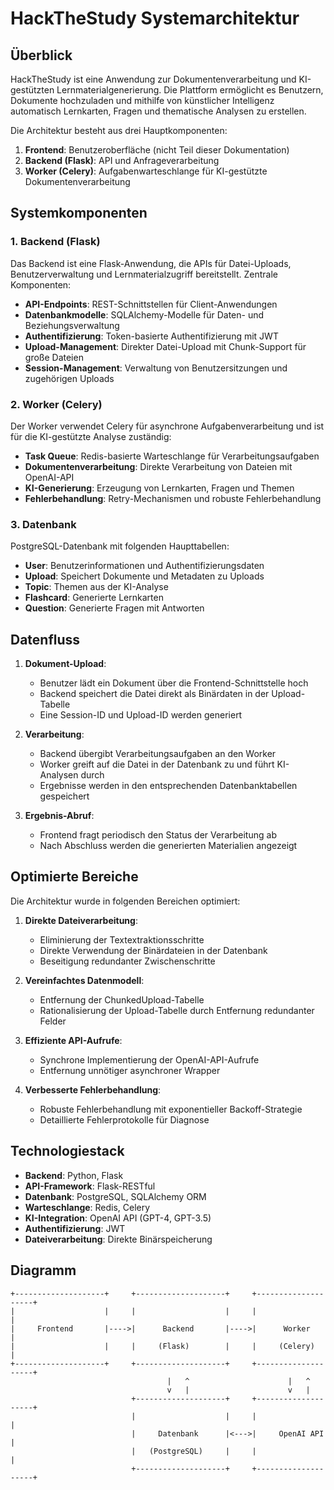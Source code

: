 # HackTheStudy Systemarchitektur

## Überblick

HackTheStudy ist eine Anwendung zur Dokumentenverarbeitung und KI-gestützten Lernmaterialgenerierung. Die Plattform ermöglicht es Benutzern, Dokumente hochzuladen und mithilfe von künstlicher Intelligenz automatisch Lernkarten, Fragen und thematische Analysen zu erstellen.

Die Architektur besteht aus drei Hauptkomponenten:
1. **Frontend**: Benutzeroberfläche (nicht Teil dieser Dokumentation)
2. **Backend (Flask)**: API und Anfrageverarbeitung
3. **Worker (Celery)**: Aufgabenwarteschlange für KI-gestützte Dokumentenverarbeitung

## Systemkomponenten

### 1. Backend (Flask)

Das Backend ist eine Flask-Anwendung, die APIs für Datei-Uploads, Benutzerverwaltung und Lernmaterialzugriff bereitstellt. Zentrale Komponenten:

- **API-Endpoints**: REST-Schnittstellen für Client-Anwendungen
- **Datenbankmodelle**: SQLAlchemy-Modelle für Daten- und Beziehungsverwaltung
- **Authentifizierung**: Token-basierte Authentifizierung mit JWT
- **Upload-Management**: Direkter Datei-Upload mit Chunk-Support für große Dateien
- **Session-Management**: Verwaltung von Benutzersitzungen und zugehörigen Uploads

### 2. Worker (Celery)

Der Worker verwendet Celery für asynchrone Aufgabenverarbeitung und ist für die KI-gestützte Analyse zuständig:

- **Task Queue**: Redis-basierte Warteschlange für Verarbeitungsaufgaben
- **Dokumentenverarbeitung**: Direkte Verarbeitung von Dateien mit OpenAI-API
- **KI-Generierung**: Erzeugung von Lernkarten, Fragen und Themen
- **Fehlerbehandlung**: Retry-Mechanismen und robuste Fehlerbehandlung

### 3. Datenbank

PostgreSQL-Datenbank mit folgenden Haupttabellen:

- **User**: Benutzerinformationen und Authentifizierungsdaten
- **Upload**: Speichert Dokumente und Metadaten zu Uploads
- **Topic**: Themen aus der KI-Analyse
- **Flashcard**: Generierte Lernkarten
- **Question**: Generierte Fragen mit Antworten

## Datenfluss

1. **Dokument-Upload**:
   - Benutzer lädt ein Dokument über die Frontend-Schnittstelle hoch
   - Backend speichert die Datei direkt als Binärdaten in der Upload-Tabelle
   - Eine Session-ID und Upload-ID werden generiert

2. **Verarbeitung**:
   - Backend übergibt Verarbeitungsaufgaben an den Worker
   - Worker greift auf die Datei in der Datenbank zu und führt KI-Analysen durch
   - Ergebnisse werden in den entsprechenden Datenbanktabellen gespeichert

3. **Ergebnis-Abruf**:
   - Frontend fragt periodisch den Status der Verarbeitung ab
   - Nach Abschluss werden die generierten Materialien angezeigt

## Optimierte Bereiche

Die Architektur wurde in folgenden Bereichen optimiert:

1. **Direkte Dateiverarbeitung**:
   - Eliminierung der Textextraktionsschritte
   - Direkte Verwendung der Binärdateien in der Datenbank
   - Beseitigung redundanter Zwischenschritte

2. **Vereinfachtes Datenmodell**:
   - Entfernung der ChunkedUpload-Tabelle
   - Rationalisierung der Upload-Tabelle durch Entfernung redundanter Felder

3. **Effiziente API-Aufrufe**:
   - Synchrone Implementierung der OpenAI-API-Aufrufe
   - Entfernung unnötiger asynchroner Wrapper

4. **Verbesserte Fehlerbehandlung**:
   - Robuste Fehlerbehandlung mit exponentieller Backoff-Strategie
   - Detaillierte Fehlerprotokolle für Diagnose

## Technologiestack

- **Backend**: Python, Flask
- **API-Framework**: Flask-RESTful
- **Datenbank**: PostgreSQL, SQLAlchemy ORM
- **Warteschlange**: Redis, Celery
- **KI-Integration**: OpenAI API (GPT-4, GPT-3.5)
- **Authentifizierung**: JWT
- **Dateiverarbeitung**: Direkte Binärspeicherung

## Diagramm

```
+--------------------+     +--------------------+     +--------------------+
|                    |     |                    |     |                    |
|     Frontend       |---->|      Backend       |---->|      Worker        |
|                    |     |     (Flask)        |     |     (Celery)       |
+--------------------+     +--------------------+     +--------------------+
                                   |   ^                      |   ^
                                   v   |                      v   |
                           +--------------------+     +--------------------+
                           |                    |     |                    |
                           |     Datenbank      |<--->|     OpenAI API     |
                           |   (PostgreSQL)     |     |                    |
                           +--------------------+     +--------------------+
```
